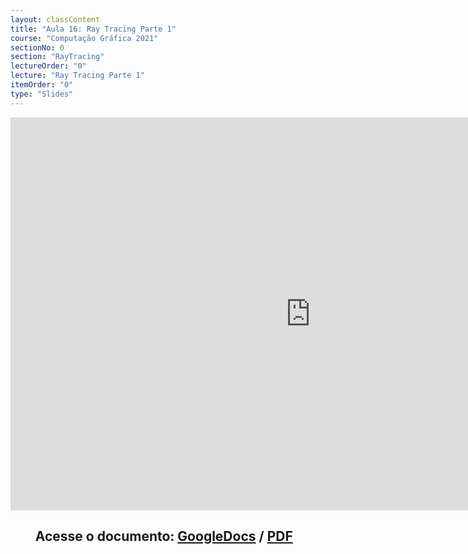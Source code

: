 ```yaml
---
layout: classContent
title: "Aula 16: Ray Tracing Parte 1"
course: "Computação Gráfica 2021"
sectionNo: 0
section: "RayTracing"
lectureOrder: "0"
lecture: "Ray Tracing Parte 1"
itemOrder: "0"
type: "Slides"
---
```


<iframe src="https://docs.google.com/presentation/d/e/2PACX-1vTXjXbs9MEeIPFu2Spmctfk1jL9277Q1W9BRcvUGxuLkXXQtn36ZSOYLEg2OkkMiEmJN_cAZo3T4umm/embed?start=false&loop=false&delayms=3000" frameborder="0" width="960" height="629" allowfullscreen="true" mozallowfullscreen="true" webkitallowfullscreen="true"></iframe>

## &nbsp;&nbsp;&nbsp;&nbsp;&nbsp;&nbsp;&nbsp;&nbsp;Acesse o documento: [GoogleDocs](https://docs.google.com/presentation/d/1Sx-5hTzoagte9lvhtKFfNatdnDoz7MilmIc7cxzc_NM/preview?rm=minimal&usp=sharing) / [PDF](https://drive.google.com/file/d/1JYm_Ova1TZe_tqz30p8zsCmCS-nx--Su/view?usp=sharing)
